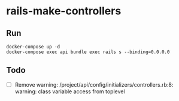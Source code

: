 # rails-make-controllers

## Run

```
docker-compose up -d
docker-compose exec api bundle exec rails s --binding=0.0.0.0
```

## Todo

- [ ] Remove warning: /project/api/config/initializers/controllers.rb:8: warning: class variable access from toplevel
